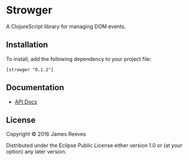 # Strowger

A ClojureScript library for managing DOM events.

## Installation

To install, add the following dependency to your project file:

    [strowger "0.1.2"]

## Documentation

* [API Docs](https://weavejester.github.io/strowger/strowger.event.html)

## License

Copyright © 2016 James Reeves

Distributed under the Eclipse Public License either version 1.0 or (at
your option) any later version.
